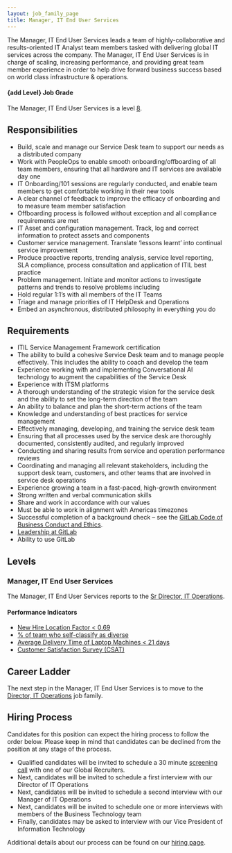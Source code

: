 ```yaml
---
layout: job_family_page
title: Manager, IT End User Services
---
```


The Manager, IT End User Services leads a team of highly-collaborative and results-oriented IT Analyst team members tasked with delivering global IT services across the company. The Manager, IT End User Services is in charge of scaling, increasing performance, and providing great team member experience in order to help drive forward business success based on world class infrastructure & operations.

#### {add Level} Job Grade
The Manager, IT End User Services is a level [8](/handbook/total-rewards/compensation/compensation-calculator/#gitlab-job-grades).

## Responsibilities
* Build, scale and manage our Service Desk team to support our needs as a distributed company
* Work with PeopleOps to enable smooth onboarding/offboarding of all team members, ensuring that all hardware and IT services are available day one
* IT Onboarding/101 sessions are regularly conducted, and enable team members to get comfortable working in their new tools
* A clear channel of feedback to improve the efficacy of onboarding and to measure team member satisfaction
* Offboarding process is followed without exception and all compliance requirements are met
* IT Asset and configuration management. Track, log and correct information to protect assets and components
* Customer service management. Translate ‘lessons learnt’ into continual service improvement
* Produce proactive reports, trending analysis, service level reporting, SLA compliance, process consultation and application of ITIL best practice
* Problem management. Initiate and monitor actions to investigate patterns and trends to resolve problems including 
* Hold regular 1:1’s with all members of the IT Teams
* Triage and manage priorities of IT HelpDesk and Operations
* Embed an asynchronous, distributed philosophy in everything you do

## Requirements
* ITIL Service Management Framework certification 
* The ability to build a cohesive Service Desk team and to manage people effectively. This includes the ability to coach and develop the team
* Experience working with and implementing Conversational AI technology to augment the capabilities of the Service Desk
* Experience with ITSM platforms 
* A thorough understanding of the strategic vision for the service desk and the ability to set the long-term direction of the team
* An ability to balance and plan the short-term actions of the team
* Knowledge and understanding of best practices for service management
* Effectively managing, developing, and training the service desk team
* Ensuring that all processes used by the service desk are thoroughly documented, consistently audited, and regularly improved
* Conducting and sharing results from service and operation performance reviews
* Coordinating and managing all relevant stakeholders, including the support desk team, customers, and other teams that are involved in service desk operations
* Experience growing a team in a fast-paced, high-growth environment
* Strong written and verbal communication skills
* Share and work in accordance with our values
* Must be able to work in alignment with Americas timezones
* Successful completion of a background check – see the [GitLab Code of Business Conduct and Ethics](https://ir.gitlab.com/static-files/7d8c7eb3-cb17-4d68-a607-1b7a1fa1c95d).
* [Leadership at GitLab](https://about.gitlab.com/company/team/structure/#management-group)
* Ability to use GitLab

## Levels
### Manager, IT End User Services
The Manager, IT End User Services reports to the [Sr Director, IT Operations](https://about.gitlab.com/job-families/finance/director-it-operations/).

#### Performance Indicators
* [New Hire Location Factor < 0.69](https://about.gitlab.com/handbook/business-ops/metrics/#new-hire-location-factor--069)
* [% of team who self-classify as diverse](https://about.gitlab.com/handbook/business-ops/metrics/#percent--of-team-who-self-classify-as-diverse)
* [Average Delivery Time of Laptop Machines < 21 days](https://about.gitlab.com/handbook/business-ops/metrics/#average-delivery-time-of-laptop-machines--21-days)
* [Customer Satisfaction Survey (CSAT)](https://about.gitlab.com/handbook/business-ops/metrics/#customer-satisfaction-survey-csat)

## Career Ladder
The next step in the Manager, IT End User Services is to move to the [Director, IT Operations](https://about.gitlab.com/job-families/finance/director-it-operations/) job family.

## Hiring Process
Candidates for this position can expect the hiring process to follow the order below. Please keep in mind that candidates can be declined from the position at any stage of the process.
* Qualified candidates will be invited to schedule a 30 minute [screening call](/handbook/hiring/interviewing/#screening-call) with one of our Global Recruiters.
* Next, candidates will be invited to schedule a first interview with our Director of IT Operations
* Next, candidates will be invited to schedule a second interview with our Manager of IT Operations
* Next, candidates will be invited to schedule one or more interviews with members of the Business Technology team
* Finally, candidates may be asked to interview with our Vice President of Information Technology

Additional details about our process can be found on our [hiring page](/handbook/hiring/).

